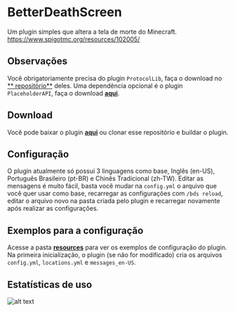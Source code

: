 # BetterDeathScreen

Um plugin simples que altera a tela de morte do Minecraft. </br>
https://www.spigotmc.org/resources/102005/

## Observações

Você obrigatoriamente precisa do plugin `ProtocolLib`, faça o download no [**
repositório**](https://github.com/dmulloy2/ProtocolLib/releases) deles. Uma dependência opcional é o
plugin `PlaceholderAPI`, faça o download [**aqui**](https://github.com/PlaceholderAPI/PlaceholderAPI/releases).

## Download

Você pode baixar o plugin [**aqui**](https://github.com/VictorTedesco/BetterDeathScreen/releases) ou clonar esse
repositório e buildar o plugin.

## Configuração

O plugin atualmente só possui 3 linguagens como base, Inglês (en-US), Português Brasileiro (pt-BR) e Chinês
Tradicional (zh-TW). Editar as mensagens é muito fácil,
basta você mudar na `config.yml` o arquivo que você quer usar como base, recarregar as configurações com `/bds reload`,
editar o arquivo novo na pasta criada pelo plugin e recarregar novamente após realizar as configurações.

## Exemplos para a configuração

Acesse a pasta [**resources**](https://github.com/VictorTedesco/BetterDeathScreen/tree/master/src/main/resources) para
ver os exemplos de configuração do plugin. Na primeira inicialização, o plugin (se não for modificado) cria os
arquivos `config.yml`, `locations.yml` e `messages_en-US`.

## Estatísticas de uso

![alt text](https://bstats.org/signatures/bukkit/BetterDeathScreen.svg)